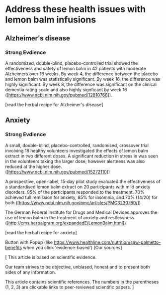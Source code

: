 # Address these health issues with lemon balm infusions

## Alzheimer's disease

### Strong Evdience

A randomized, double-blind, placebo-controlled trial showed the effectiveness and safety of lemon balm in 42 patients with moderate Alzheimers over 16 weeks. By week 4, the difference between the placebo and lemon balm was statistically significant. By week 16, the difference was highly significant. By week 8, the difference was significant on the clinical dementia rating scale and also highly signficant by week 16 ([https://www.ncbi.nlm.nih.gov/pubmed/12810768]).

[read the herbal recipe for Alzheimer's disease]

## Anxiety

### Strong Evdience

A small, double-blind, placebo-controlled, randomised, crossover trial involving 18 healthy volunteers investigated the effects of lemon balm extract in two different doses. A significant reduction in stress in was seen in the volunteers taking the larger dose; however alertness was also reduced at the higher dose. ([https://www.ncbi.nlm.nih.gov/pubmed/15272110])

A prospective, open-label, 15-day pilot study evaluated the effectiveness of a standardised lemon balm extract on 20 participants with mild anxiety disorders. 95% of the participants responded to the treatment. 70% achieved full remission for anxiety, 85% for insomnia, and 70% (14/20) for both.([https://www.ncbi.nlm.nih.gov/pmc/articles/PMC3230760/])

The German Federal Institute for Drugs and Medical Devices approves the use of lemon balm in the treatment of anxiety and restlessness. ([http://cms.herbalgram.org/expandedE/LemonBalm.html])

[read the herbal recipe for anxiety]

Button with Popup (like https://www.healthline.com/nutrition/saw-palmetto-benefits when you click 'evidence-based') [Our sources]

[
This article is based on scientific evidence.

Our team strives to be objective, unbiased, honest and to present both sides of any information.

This article contains scientific references. The numbers in the parentheses (1, 2, 3) are clickable links to peer-reviewed scientific papers.
]
